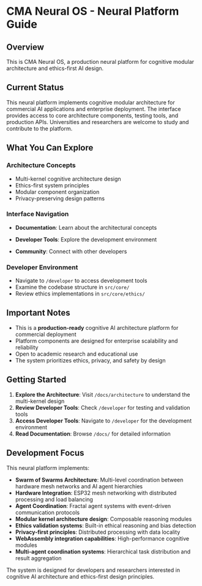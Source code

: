 
# CMA Neural OS - Neural Platform Guide

## Overview

This is CMA Neural OS, a production neural platform for cognitive modular architecture and ethics-first AI design.

## Current Status

This neural platform implements cognitive modular architecture for commercial AI applications and enterprise deployment. The interface provides access to core architecture components, testing tools, and production APIs. Universities and researchers are welcome to study and contribute to the platform.

## What You Can Explore

### Architecture Concepts
- Multi-kernel cognitive architecture design
- Ethics-first system principles
- Modular component organization
- Privacy-preserving design patterns

### Interface Navigation
- **Documentation**: Learn about the architectural concepts

- **Developer Tools**: Explore the development environment
- **Community**: Connect with other developers

### Developer Environment
- Navigate to `/developer` to access development tools
- Examine the codebase structure in `src/core/`
- Review ethics implementations in `src/core/ethics/`

## Important Notes

- This is a **production-ready** cognitive AI architecture platform for commercial deployment
- Platform components are designed for enterprise scalability and reliability
- Open to academic research and educational use
- The system prioritizes ethics, privacy, and safety by design

## Getting Started

1. **Explore the Architecture**: Visit `/docs/architecture` to understand the multi-kernel design
2. **Review Developer Tools**: Check `/developer` for testing and validation tools  
3. **Access Developer Tools**: Navigate to `/developer` for the development environment
4. **Read Documentation**: Browse `/docs/` for detailed information

## Development Focus

This neural platform implements:
- **Swarm of Swarms Architecture**: Multi-level coordination between hardware mesh networks and AI agent hierarchies
- **Hardware Integration**: ESP32 mesh networking with distributed processing and load balancing  
- **Agent Coordination**: Fractal agent systems with event-driven communication protocols
- **Modular kernel architecture design**: Composable reasoning modules
- **Ethics validation systems**: Built-in ethical reasoning and bias detection
- **Privacy-first principles**: Distributed processing with data locality
- **WebAssembly integration capabilities**: High-performance cognitive modules
- **Multi-agent coordination systems**: Hierarchical task distribution and result aggregation

The system is designed for developers and researchers interested in cognitive AI architecture and ethics-first design principles.
